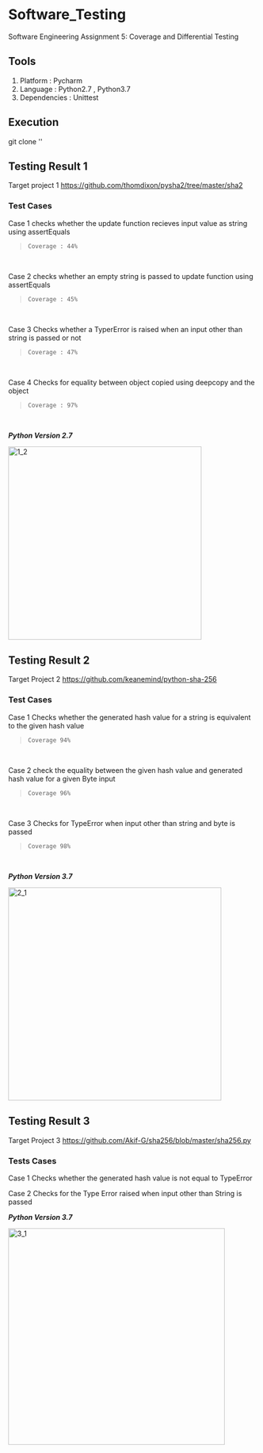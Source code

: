 # Software_Testing
Software Engineering Assignment 5: Coverage and Differential Testing

## Tools
1. Platform : Pycharm
2. Language : Python2.7 , Python3.7
3. Dependencies : Unittest

## Execution
git clone ''

## Testing Result 1
Target project 1
https://github.com/thomdixon/pysha2/tree/master/sha2

### Test Cases
Case 1 checks whether the update function recieves input value as string using assertEquals 
>````Coverage : 44%````
</br>


Case 2  checks whether an empty string is passed to update function using
assertEquals 
>````Coverage : 45%````
</br>

Case 3 Checks whether a TyperError is raised when an input other than string is passed or not
>````Coverage : 47%````
</br>

Case 4 Checks for equality between object copied using deepcopy and the object
>````Coverage : 97%````
</br>

<b><i>Python Version 2.7</i> </b></br>

<img width="390" alt="1_2" src="https://user-images.githubusercontent.com/54528672/173066528-857008d4-d43a-47e5-9825-822c5cc3247c.png">

## Testing Result 2
Target Project 2
https://github.com/keanemind/python-sha-256

### Test Cases
Case 1 Checks whether the generated hash value for a string is equivalent to the given hash value
>````Coverage 94%````
</br>

Case 2 check the equality between the given hash value and generated hash value for a given Byte input  
>````Coverage 96%````
</br>

Case 3 Checks for TypeError  when input other than string and byte is passed
>````Coverage 98%````
</br>

<b><i>Python Version 3.7</i> </b></br>

<img width="430" alt="2_1" src="https://user-images.githubusercontent.com/54528672/173066553-31a674b2-ef47-435e-90e1-74bb27e01a5d.png">

## Testing Result 3
Target Project 3
https://github.com/Akif-G/sha256/blob/master/sha256.py
### Tests Cases
Case 1 Checks whether the generated hash value is not equal to TypeError
</br>

Case 2 Checks for the Type Error raised when input other than String is passed
</br>

<b><i>Python Version 3.7</i> </b></br>

<img width="437" alt="3_1" src="https://user-images.githubusercontent.com/54528672/173066616-1d6d67c4-b527-4940-8d81-3fa6cd6211b9.png">
